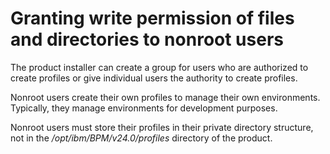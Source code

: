 # Granting write permission of files and directories to nonroot users

The product installer can create a group for users who are authorized to create profiles or give individual users the authority to create profiles.

Nonroot users create their own profiles to manage their own environments. Typically, they manage environments for development purposes.

Nonroot users must store their profiles in their private directory structure, not in the _/opt/ibm/BPM/v24.0/profiles_ directory of the product.